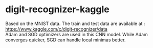 # digit-recognizer-kaggle
Based on the MNIST data. The train and test data are available at : https://www.kaggle.com/c/digit-recognizer/data<br>
Adam and SGD optimizers are used in this CNN model. While Adam converges quicker, SGD can handle local minimas better.
